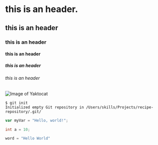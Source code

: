 # this is an header.
## this is an header
### this is an header
#### this is an header
##### this is an header
###### this is an header
![Image of Yaktocat](https://octodex.github.com/images/yaktocat.png)

```
$ git init
Initialized empty Git repository in /Users/skills/Projects/recipe-repository/.git/
```

``` javascript
var myVar = "Hello, world!";
```

``` java
int a = 10;
```

```python
word = "Hello World"
```
